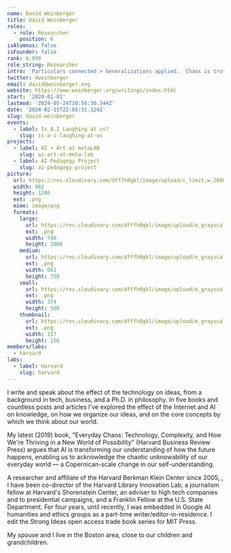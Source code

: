 ```yaml
---
name: David Weinberger
title: David Weinberger
roles:
  - role: Researcher
    position: 6
isAlumnus: false
isFounder: false
rank: 6.999
role_string: Researcher
intro: 'Particulars connected > Generalizations applied.  Chaos is truth. '
twitter: dweinberger
email: david@weinberger.org
website: https://www.weinberger.org/writings/index.html
start: '2024-01-01'
lastmod: '2024-05-24T10:56:36.344Z'
date: '2024-02-15T22:08:31.324Z'
slug: david-weinberger
events:
  - label: Is A.I Laughing at us?
    slug: is-a-i-laughing-at-us
projects:
  - label: AI + Art at metaLAB
    slug: ai-art-at-meta-lab
  - label: AI Pedagogy Project
    slug: ai-pedagogy-project
picture:
  url: https://res.cloudinary.com/dfffh0gkl/image/upload/c_limit,w_2000,h_2000/e_grayscale/v1708031268/Screen_Shot_2024_02_15_at_1_10_03_PM_1ea6467e32.png
  width: 962
  height: 1286
  ext: .png
  mime: image/png
  formats:
    large:
      url: https://res.cloudinary.com/dfffh0gkl/image/upload/e_grayscale/v1708031269/large_Screen_Shot_2024_02_15_at_1_10_03_PM_1ea6467e32.png
      ext: .png
      width: 748
      height: 1000
    medium:
      url: https://res.cloudinary.com/dfffh0gkl/image/upload/e_grayscale/v1708031270/medium_Screen_Shot_2024_02_15_at_1_10_03_PM_1ea6467e32.png
      ext: .png
      width: 561
      height: 750
    small:
      url: https://res.cloudinary.com/dfffh0gkl/image/upload/e_grayscale/v1708031271/small_Screen_Shot_2024_02_15_at_1_10_03_PM_1ea6467e32.png
      ext: .png
      width: 374
      height: 500
    thumbnail:
      url: https://res.cloudinary.com/dfffh0gkl/image/upload/e_grayscale/v1708031268/thumbnail_Screen_Shot_2024_02_15_at_1_10_03_PM_1ea6467e32.png
      ext: .png
      width: 117
      height: 156
members/labs:
  - harvard
labs:
  - label: Harvard
    slug: harvard
---
```

I write and speak about the effect of the technology on ideas, from a background in tech, business, and a Ph.D. in philosophy. In five books and countless posts and articles I've explored the effect of the Internet and AI on knowledge, on how we organize our ideas, and on the core concepts by which we think about our world.

My latest (2019) book, "Everyday Chaos: Technology, Complexity, and How We're Thriving in a New World of Possibility" (Harvard Business Review Press) argues that AI is transforming our understanding of how the future happens, enabling us to acknowledge the chaotic unknowability of our everyday world — a Copernican-scale change in our self-understanding.

A researcher and affiliate of the Harvard Berkman Klein Center since 2005, , I have been co-director of the Harvard Library Innovation Lab, a journalism fellow at Harvard's Shorenstein Center, an adviser to high tech companies and to presidential campaigns, and a Franklin Fellow at the U.S. State Department. For four years, until recently, I was embedded in Google AI humanities and ethics groups as a part-time writer/editor-in-residence. I edit the Strong Ideas open access trade book series for MIT Press.

My spouse and I live in the Boston area, close to our children and grandchildren.